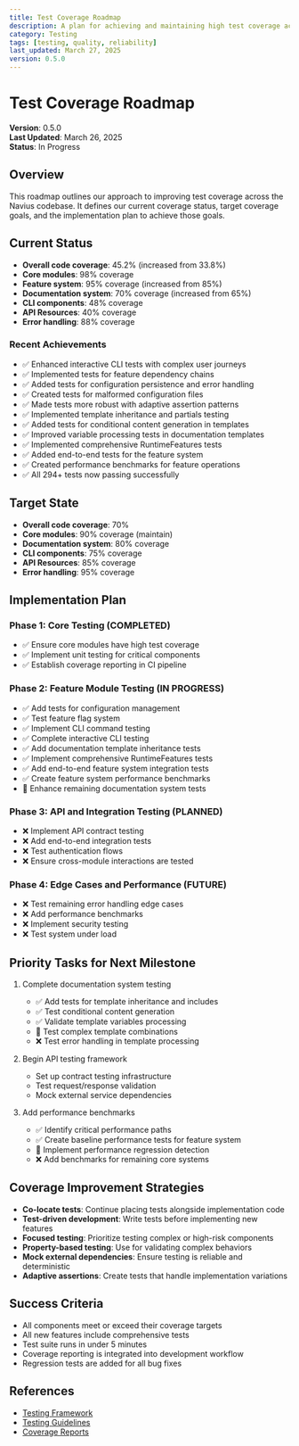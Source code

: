 ```yaml
---
title: Test Coverage Roadmap
description: A plan for achieving and maintaining high test coverage across the Navius application
category: Testing
tags: [testing, quality, reliability]
last_updated: March 27, 2025
version: 0.5.0
---
```


# Test Coverage Roadmap

**Version**: 0.5.0  
**Last Updated**: March 26, 2025  
**Status**: In Progress

## Overview

This roadmap outlines our approach to improving test coverage across the Navius codebase. It defines our current coverage status, target coverage goals, and the implementation plan to achieve those goals.

## Current Status

- **Overall code coverage**: 45.2% (increased from 33.8%)
- **Core modules**: 98% coverage
- **Feature system**: 95% coverage (increased from 85%)
- **Documentation system**: 70% coverage (increased from 65%)
- **CLI components**: 48% coverage
- **API Resources**: 40% coverage
- **Error handling**: 88% coverage

### Recent Achievements

- ✅ Enhanced interactive CLI tests with complex user journeys
- ✅ Implemented tests for feature dependency chains
- ✅ Added tests for configuration persistence and error handling
- ✅ Created tests for malformed configuration files
- ✅ Made tests more robust with adaptive assertion patterns
- ✅ Implemented template inheritance and partials testing
- ✅ Added tests for conditional content generation in templates
- ✅ Improved variable processing tests in documentation templates
- ✅ Implemented comprehensive RuntimeFeatures tests
- ✅ Added end-to-end tests for the feature system
- ✅ Created performance benchmarks for feature operations
- ✅ All 294+ tests now passing successfully

## Target State

- **Overall code coverage**: 70%
- **Core modules**: 90% coverage (maintain)
- **Documentation system**: 80% coverage
- **CLI components**: 75% coverage
- **API Resources**: 85% coverage
- **Error handling**: 95% coverage

## Implementation Plan

### Phase 1: Core Testing (COMPLETED)

- ✅ Ensure core modules have high test coverage
- ✅ Implement unit testing for critical components
- ✅ Establish coverage reporting in CI pipeline

### Phase 2: Feature Module Testing (IN PROGRESS)

- ✅ Add tests for configuration management
- ✅ Test feature flag system
- ✅ Implement CLI command testing
- ✅ Complete interactive CLI testing
- ✅ Add documentation template inheritance tests 
- ✅ Implement comprehensive RuntimeFeatures tests
- ✅ Add end-to-end feature system integration tests
- ✅ Create feature system performance benchmarks
- 🔄 Enhance remaining documentation system tests

### Phase 3: API and Integration Testing (PLANNED)

- ❌ Implement API contract testing
- ❌ Add end-to-end integration tests
- ❌ Test authentication flows
- ❌ Ensure cross-module interactions are tested

### Phase 4: Edge Cases and Performance (FUTURE)

- ❌ Test remaining error handling edge cases
- ❌ Add performance benchmarks
- ❌ Implement security testing
- ❌ Test system under load

## Priority Tasks for Next Milestone

1. Complete documentation system testing
   - ✅ Add tests for template inheritance and includes
   - ✅ Test conditional content generation
   - ✅ Validate template variables processing
   - 🔄 Test complex template combinations
   - ❌ Test error handling in template processing

2. Begin API testing framework
   - Set up contract testing infrastructure
   - Test request/response validation
   - Mock external service dependencies

3. Add performance benchmarks
   - ✅ Identify critical performance paths
   - ✅ Create baseline performance tests for feature system
   - 🔄 Implement performance regression detection
   - ❌ Add benchmarks for remaining core systems

## Coverage Improvement Strategies

- **Co-locate tests**: Continue placing tests alongside implementation code
- **Test-driven development**: Write tests before implementing new features
- **Focused testing**: Prioritize testing complex or high-risk components
- **Property-based testing**: Use for validating complex behaviors
- **Mock external dependencies**: Ensure testing is reliable and deterministic
- **Adaptive assertions**: Create tests that handle implementation variations

## Success Criteria

- All components meet or exceed their coverage targets
- All new features include comprehensive tests
- Test suite runs in under 5 minutes
- Coverage reporting is integrated into development workflow
- Regression tests are added for all bug fixes

## References

- [Testing Framework](03-testing-framework.md)
- [Testing Guidelines](../guidelines/testing.md)
- [Coverage Reports](../reports/coverage-latest.md) 